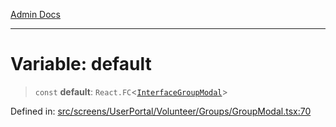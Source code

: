 [Admin Docs](/)

***

# Variable: default

> `const` **default**: `React.FC`\<[`InterfaceGroupModal`](../interfaces/InterfaceGroupModal.md)\>

Defined in: [src/screens/UserPortal/Volunteer/Groups/GroupModal.tsx:70](https://github.com/PalisadoesFoundation/talawa-admin/blob/main/src/screens/UserPortal/Volunteer/Groups/GroupModal.tsx#L70)
